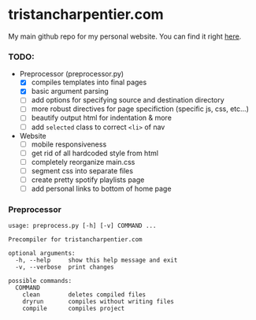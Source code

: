 # tristancharpentier.com

My main github repo for my personal website. You can find it right [here](tristancharpentier.com).

### TODO:

* Preprocessor (preprocessor.py)
  - [x] compiles templates into final pages
  - [X] basic argument parsing
  - [ ] add options for specifying source and destination directory
  - [ ] more robust directives for page specifiction (specific js, css, etc...)
  - [ ] beautify output html for indentation & more
  - [ ] add `selected` class to correct `<li>` of nav

* Website
  - [ ] mobile responsiveness
  - [ ] get rid of all hardcoded style from html
  - [ ] completely reorganize main.css
  - [ ] segment css into separate files
  - [ ] create pretty spotify playlists page
  - [ ] add personal links to bottom of home page
  
### Preprocessor
```
usage: preprocess.py [-h] [-v] COMMAND ...

Precompiler for tristancharpentier.com

optional arguments:
  -h, --help     show this help message and exit
  -v, --verbose  print changes

possible commands:
  COMMAND
    clean        deletes compiled files
    dryrun       compiles without writing files
    compile      compiles project
```
